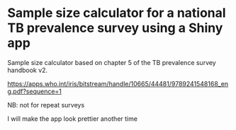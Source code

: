 # Sample size calculator for a national TB prevalence survey using a Shiny app

Sample size calculator based on chapter 5 of the TB prevalence survey handbook v2.

https://apps.who.int/iris/bitstream/handle/10665/44481/9789241548168_eng.pdf?sequence=1

NB: not for repeat surveys

I will make the app look prettier another time
